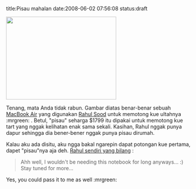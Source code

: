 title:Pisau mahalan
date:2008-06-02 07:56:08
status:draft

<img class="alignnone size-full wp-image-362" src="http://kecebongsoft.files.wordpress.com/2008/06/cakeknife.jpg" alt="" width="300" height="225" />

Tenang, mata Anda tidak rabun. Gambar diatas benar-benar sebuah <a href="http://en.wikipedia.org/wiki/MacBook">MacBook Air</a> yang digunakan <a href="http://en.wikipedia.org/wiki/Rahul_Sood">Rahul Sood</a> untuk memotong kue ultahnya :mrgreen: . Betul, "pisau" seharga $1799 itu dipakai untuk memotong kue tart yang nggak kelihatan enak sama sekali. Kasihan, Rahul nggak punya dapur sehingga dia bener-bener nggak punya pisau dirumah.<!--more-->

Kalau aku ada disitu, aku ngga bakal ngarepin dapat potongan kue pertama, dapet "pisau"nya aja deh. <a href="http://www.rahulsood.com/2008/05/ugh-it-was-my-birthday.html">Rahul sendiri yang bilang</a> :
<blockquote>Ahh well, I wouldn't be needing this notebook for long anyways... :) Stay tuned for more...</blockquote>
Yes, you could pass it to me as well :mrgreen: